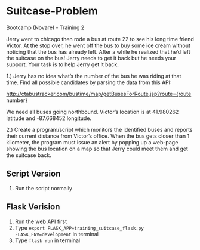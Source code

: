 # Suitcase-Problem
Bootcamp (Novare) - Training 2

Jerry went to chicago then rode a bus at route 22 to see his long time friend Victor. At the stop over, he went off the bus to buy some ice cream without noticing that the bus has already left. After a while he realized that he’d left the suitcase on the bus! Jerry needs to get it back but he needs your support. Your task is to help Jerry get it back.

1.) Jerry has no idea what’s the number of the bus he was riding at that time. Find all possible candidates by parsing the data from this API:

http://ctabustracker.com/bustime/map/getBusesForRoute.jsp?route={route number}

We need all buses going northbound. Victor’s location is at 41.980262 latitude and -87.668452 longitude.


2.) Create a program/script which monitors the identified buses and reports their current distance from Victor’s office. When the bus gets closer than 1 kilometer, the program must issue an alert by popping up a web-page showing the bus location on a map so that Jerry could meet them and get the suitcase back.

## Script Version
1. Run the script normally

## Flask Verision
1. Run the web API first
2. Type `export FLASK_APP=training_suitcase_flask.py FLASK_ENV=development` in terminal
3. Type `flask run` in terminal
